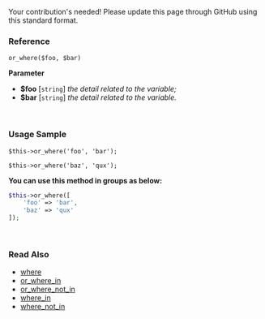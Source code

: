 Your contribution's needed!
Please update this page through GitHub using this standard format.

### Reference
`or_where($foo, $bar)`

**Parameter**
* **$foo** [`string`] *the detail related to the variable;*
* **$bar** [`string`] *the detail related to the variable.*

&nbsp;

### Usage Sample
`$this->or_where('foo', 'bar');`

`$this->or_where('baz', 'qux');`

**You can use this method in groups as below:**
```php
$this->or_where([
    'foo' => 'bar',
    'baz' => 'qux'
]);
```

&nbsp;

### Read Also
* [where](./where)
* [or_where_in](./or_where_in)
* [or_where_not_in](./or_where_not_in)
* [where_in](./where_in)
* [where_not_in](./where_not_in)

